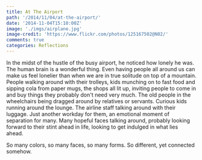```yaml
---
title: At The Airport
path: '/2014/11/04/at-the-airport/'
date: '2014-11-04T15:10:00Z'
image: './imgs/airplane.jpg'
image-credit: 'https://www.flickr.com/photos/125167502@N02/'
comments: true
categories: Reflections
---
```


In the midst of the hustle of the busy airport, he noticed how lonely he was.<span class="more"></span> The human brain is a wonderful thing. Even having people all around us can make us feel lonelier than when we are in true solitude on top of a mountain. People walking around with their trolleys, kids munching on to fast food and sipping cola from paper mugs, the shops all lit up, inviting people to come in and buy things they probably don't need very much. The old people in the wheelchairs being dragged around by relatives or servants. Curious kids running around the lounge.
The airline staff talking around with their luggage. Just another workday for them, an emotional moment of separation for many. Many hopeful faces talking around, probably looking forward to their stint ahead in life, looking to get indulged in what lies ahead.

So many colors, so many faces, so many forms. So different, yet connected somehow.
